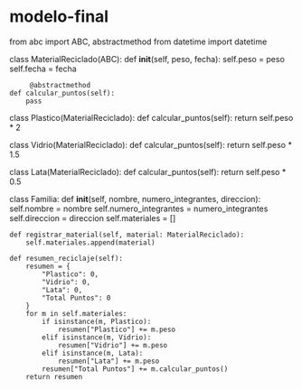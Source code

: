 # modelo-final
from abc import ABC, abstractmethod
from datetime import datetime

class MaterialReciclado(ABC):
    def __init__(self, peso, fecha):
        self.peso = peso
        self.fecha = fecha

         @abstractmethod
    def calcular_puntos(self):
        pass

class Plastico(MaterialReciclado):
    def calcular_puntos(self):
        return self.peso * 2

class Vidrio(MaterialReciclado):
    def calcular_puntos(self):
        return self.peso * 1.5

class Lata(MaterialReciclado):
    def calcular_puntos(self):
        return self.peso * 0.5

class Familia:
    def __init__(self, nombre, numero_integrantes, direccion):
        self.nombre = nombre
        self.numero_integrantes = numero_integrantes
        self.direccion = direccion
        self.materiales = []

    def registrar_material(self, material: MaterialReciclado):
        self.materiales.append(material)

    def resumen_reciclaje(self):
        resumen = {
            "Plastico": 0,
            "Vidrio": 0,
            "Lata": 0,
            "Total Puntos": 0
        }
        for m in self.materiales:
            if isinstance(m, Plastico):
                resumen["Plastico"] += m.peso
            elif isinstance(m, Vidrio):
                resumen["Vidrio"] += m.peso
            elif isinstance(m, Lata):
                resumen["Lata"] += m.peso
            resumen["Total Puntos"] += m.calcular_puntos()
        return resumen
